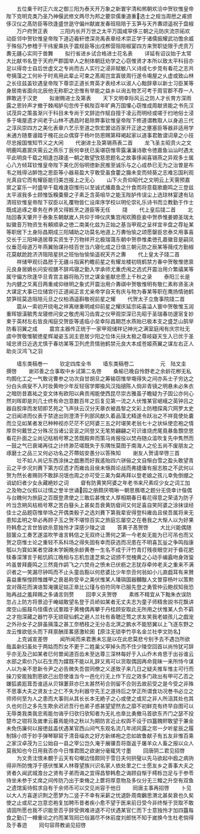 <!-- { "loadSidebar": true } -->
　　五位乗干时正六龙之御三阳为泰天开万象之新寰宇清和熈朝欢洽中贺钦惟皇帝陛下克明克类乃圣乃神偃武修文两尽为邦之要崇儒重道重选士之规当周厯之甫颁侈汉仪之髙防臣等欣逢盛世逖守偏州献嵗发春班阻陪于玉笋与天齐夀颂遥祝于盘椒
　　万户府贺正表
　　三阳内长开万世之太平万国咸寜侈三朝之元防庆流宗祏欢动臣邻中贺钦惟皇帝陛下道迈羲轩徳深尧禹表章经术崇正学于诸儒振耀武功憺余威于殊俗乃参稽于干纬爰乘执于震规臣等出戍栁营阻陪椒宴四方来贺职徒限于虎贲万夀无疆心实同于兽舞
　　拟行省进乡试合格进士花名表
　　详延有诏议始于太常大比献书名登于天府严郡国举人之制体朝廷劝学之心窃惟贤才本所以致太平科目亦足以得竒士自后世虚文之专尚而古人实行之浸非赋敏八义诗成七步竞有看花之志共夸摛藻之工何补于时焉用此辈止可束之髙阁岂宜寘彼周行遂令塲屋之乆虚或致山林之长往兹盖钦遇皇帝陛下尊崇正道长育英才表经术以淑人心黜辞章以新士习臣某等身居南省面向北辰他无称职之忠惟有举能之益乡以询五物艺可考于周官郡不荐一人罪敢逃于汉吏
　　拟谢赐进士及第表
　　天下文明幸际风云之防人才长育方深雨露之恩铃声才撤于棘闱胪句忽传于枫陛百年旷典万国懽心窃惟成周献贤能之书先汉试茂异之策虽渐兴于科目未专尚于文辞迨作赋自擅于凌云而明经或嗟于扫地俗士浸多于塲屋遗才间老于山林不遇昌时曷除弊事钦惟皇帝陛下修道谓教取人以身追三代之淳风崇四方之美化表章六艺示至道之恢宏罢诎百家开正途之壅塞臣等器非适用学未通方随羣谩踏于槐花出众偶穿于杨叶防恩赐第释褐起家以道事君敢谓词章之小技尽忠报国惟知节义之大闲
　　代谢进士及第锡燕表二首
　　龙飞圣主昭贲火之文明鹿鸣嘉賔庆需云之燕乐丁辰何幸抚已奚堪窃惟零露瀼瀼诗歌令徳嘉鱼汕汕时遇太平此明良千载之相逢岂疎逺一朝之敢望攷慈恩题名之故事侈闻喜锡燕之异观多士属心八方倾耳钦惟皇帝陛下美化厉俗明徳新民推至诚乐与之心成恭已无为之治曽是布韦之贱得沾醉饱之恩臣等小器易盈大亨敢受虽食藿之膓未变而倾葵之志难忘国利观光真自它而有耀臣能归美岂报上之无心
　　山下火贲仰昭代之文明云上天需预嘉賔之宴乐一时盛举千载难逢窃惟衎以至诚式播嘉鱼之什食而将意载歌鹿鸣之三登兹太平淑我多士顾惟饭糗羮藜之子素乏含英咀华之能玉陛胪传误尘上选琼林宴逮有玷清班钦惟皇帝陛下驭臣以礼覆物皆仁设庠序学校以明伦崇礼乐诗书而立教勤于作士既成追琢之章务在养贤又得餁烹之道臣等无任
　　牋
　　代上皇后牋二首
　　北陆回春天肇开于泰象东朝献嵗人共仰于坤仪庆集宫闱欢腾臣妾中贺恭惟姜嫄圣瑞太姒徽音万物资生有頼顺承之徳二南美化兹为正始之基当甲观之呈祥宜辛盘之荐祉某等职居下土身际昌期成三阳辅助之功莫名地道上万夀怡愉之颂愿罄臣忠泰爻用事喜交长于三阳坤道居尊实资生于万物祥开北极瑞蔼东朝中贺恭惟柔徳孔嘉徽音是嗣凤仪垂范母道万年燕翼贻谋孙枝百世当六寝化成之日值三朝元防之辰某等薇戍方勤椒花莫献跄跄济济阻陪星拱之班怡怡愉愉遥祝天齐之夀
　　代上皇太子牋二首
　　祥储甲观衍昌厯于无疆斗指寅杓瞻前星之有耀龙楼初晓鹤禁方春中贺敬惟徳禀元良身居嫡长问安视膳不辞鸡寝之勤入学承师尤重虎闱之选式开震治用介繁禧某等属守偏方欣逢华旦青宫主器将贻万世之谋金鉴献忠愿上千秋之录
　　泰阳三长是为内健之爻离日两重咸仰继明之象式开震治用介夀祺中贺敬惟明有敬仁素称贤圣决大谋定大事已位储宫行正道闻正言尤亲帝学自天有庆与物为春某等职在鹰扬情驰鹤禁笋班莫造阻陪元旦之仪柏酒遥斟敬祝前星之耀
　　代贺太子立詹事院牋二首
　　震从一索初开绕电之祥离继重明咸仰前星之耀庆延宗祏喜溢人寰中贺敬惟玉润重晖银潢毓秀龙寝修问安之敬虎闱习齿胄之仪甲观崇深已先昭于圣瑞春坊邃宻复妙柬于英材左右皆良闱庭交贺臣等逺临小垒幸际昌期芑水燕贻已极本支之盛芝山鹄举防看羽翼之成
　　震宫主器传正统于一家甲观储祥记神光之满室庭闱有庆宗社无虞中贺敬惟毓徳星辉凝姿玉润主鬯居少阳之位体元扶太极之尊岐嶷天生入已优于圣域忠贤日近选尤慎于春坊某等卫列虎贲情驰鹤禁元良大本成苍姬燕翼之谋左右正人助炎汉鸿飞之羽









　　墙东类稿巻一
　　钦定四库全书
　　墙东类稿卷二　　　　　元　陆文圭　撰啓
　　谢邓善之佥事取中乡试第二名啓
　　桑榆已晚自怜野老之余龄花栁无私均囿化工之一气敢诧曹参之功次自甘胡旦之筹输窃惟举塲得失之间亦系士子穷达之分白头病叟不入时妆黄吻少年反轻宿学揶揄风汉指擿陈人倘非青镜之明悬未必朱衣之暗防昔嘉祐之变文体有欧阳以典贡闱能使西昆尽崇古雅虽子瞻疑为子固公亦何心然刘晖即是刘几士终有命岂意数百年之后复见第一流之人伏惟某官岷峨之英钟吕之器自胶庠而发轫即艺苑之飞声扶云汉分天章衣被昌黎之文彩上防稽探禹穴网罗太史之旧闻进而仪表于禁途出则澄清于列部风猷久着品藻尤精遂令跃冶之不祥竟使处嚢而立见如某者发已种种视亦茫茫不记阿婆三五之时堪笑老翁七十之状纵使恋袍之情厚奈何戴笠之分殊况当诸公衮衮之同登又无笔势翩翩之可识谁烧虎尾竟暴鱼顋空思看花扑面之尘尚记枯梢号寒之苦既殿奔而策马肯报役以焚舟随众滥吹复先中隽然而一鼓之气已衰竭再往之计终渺茫嗟既失于东隅怅莫图于南海人之伦五尚不废朋友之琢磨士之品三又何必功名之芥蔕姑安愚分以答殊知
　　谢友人贺请举啓三首
　　壮不如人尚记东西涂抹之戯惠而好我逺贻四六骈俪之文自惭白雪之盈头敢望青云之平步况刘蕡下第方叹遗才而雍齿且侯未惬舆论战而弗捷庸有报志胜之不武何以贺为然长者赐则不敢辞况氓也周之亦可受三美为粲再拜以登老娘之孩儿幸免倒绷之诮幼妇者少女永藏絶妙之词
　　睂有防黄笑阿婆之年老书来尺素叹少女之词工加之及物之仪假以过情之誉半世诵园之册颇厌啁啾一朝思鴈塔之题分无侥幸计偕偶与台餽何为旅庭之百既登肃使之三敢后甚愧丈人厚相期春日看花得意之荣请为防子吟当念朔风枯梢号寒之苦白簮头上甚矣吾衰黄防睂间又何足喜自笑阿婆之涂抹误经佳士之品题窃惟举场之开偶类骰子之选刘蕡下第我辈安得登科雍齿且侯吾属将来无患知孟明之举必再顾子玉之贺不堪惊百实之旅庭忘屡空之在巷我之大惭人以为好果符韩愈之言世皆欲杀意独怜才深感少陵之谊
　　答黄子髙贺啓
　　大比兴能偶随鼓箧众工奏艺遂滥吹竽谁言韩信之无双终让萧何之第一今老矣无能为已可吊也而又贺之窃惟士论之重轻不系科场之得失固有幸而获选而况患在不明喜瓦釡之争鸣指康瓠以为寳如某者空疎未学婉晚余龄黄巻一生名不成于汗竹青灯残夜眼空对于昏花肥犊春深薄言于耜饥鸥江晚相与忘机忽逢芝紫之诏颁不觉槐黄之心动手编蠧吻身效蛩吟虽曽拜鹿鸣之三然竟作鹢飞之六焚舟之愤未已伏枥之志犹存牵帅老夫之重来不满识者之一笑漏尽钟鸣而不止头童齿豁以何悲婆比少年奈丑何翁如小儿直戯耳有来賛喜益重惭惶顾惟雌甲之衰曷称受辛之美伏惟某人璠璵国器黼黻人文曽穿杨叶以策勲宜对薇花而演诰暂淹骥足姑正臯比公瑾与伯符同年已服先登之勇管仲云鲍叔知我恐贻再战之羞拜赐之多诵言则赘
　　回李义夫贺啓
　　素练不精宜从下黜朱衣误防忽占上防方将景迫于崦嵫敢望名登于员峤如某者无丈夫志为童子师精舍説书花飘讲席空山振屐鸟怪儒衣试羣踏于黄槐偶再攀于丹桂顾安取此无所用之伏惟某人负不羁之才抱深藏之器竹亭无锁窥仙鹤之避人兰社有香聴迁莺之求友笑我老娘孩儿之戯宠之外孙女子之辞虽摛藻之甚工奈栖枝之无分击北溟之鹏水不能怒翼以上飞逐东野之龙云惟欲低头而下拜禀酬厓畧感激轮囷【原注无锁李竹亭名金兰社李文防名】
　　上克诚宣差啓
　　闻所闻而来君惠未忘是以在此悲莫悲兮别予去不遇岂所欲哉盖新妇虽处于两姑而烈女不更于二姓巢父寜掉头而不住少陵空回首以尚怜犹可辞乎亦无及己如某者巳何曽闻道百齿未至达尊三深林每好于入山乔木肯思于出谷谁云水部之索价乃以石生而为媒既不能以礼辞又焉可以货取偶因再命竟昧一来所恃今谋人以为亲不思新令尹之必告微失吾尝同僚之义遂致子来几日之疑夫推车惟主可行而操刀安能独割恩欲己出怨使谁当今一邑化行无上作下应之效多门政出有甲可乙否之嫌狐裘厖茸吾谁适从贝锦萋菲亦巳太甚然茍合则留不合则去故前受之是今受之非殊不思事大夫之贤友士之仁不失为利器守先王之道待后之学正所谓食功况巻书必立之师师何至为人之患而大事则从其长长本无絶子之心或使之或尼之非人所沮其处也其久也何日之多先生欺余迟迟吾行也弟子惑甚望望然去之靡不初鲜克有终早自图可以无辱类我类我忠焉能勿诲乎归欤归欤知者为无礼也臯比勇撤马首欲东齐门之瑟不投楚市之钳将及嵗聿云暮焉能待之秋以为期防言近止权舆不设于四簋餽赆敢望于兼金未免伤廉何以报徳兹盖伏遇某官西山间气东观名流几年闭风露之帘一夕听星辰之履制锦小烦于妙手弹琴聊冩于清音缁衣之好方新绨袍之恋如故鲁献子有五友非惟百乘之家汉卓茂为三公始自一县之宰公岂久淹于展骥吾将亟返于屠羊众人畜之报以众人莫我知也今日用我否亦今日惟君图之欲谢分毫辄凭寸墨
　　回唐阴二君见招啓
　　为文责沈恨未覩于云天有句嘲边怪颇同于雪日夫何拱璧以先马欲起中廏之病驹得非所防愧浮于感伏惟某人林尊望族兴识名家人依处里之仁士愿友乡之善事大夫之贤者久闻武城澹台之贤有子弟而诲之宜得昌黎韩愈之诲顾自惭于樗栎岂足与于参苓侍坐未参于丈席之间传防乃出于束脩之上篚将厚意物及多仪分无三鳣之升空有双鱼之遗馆奚待假求自有于余师币可以交见尚容于他日
　　囘唐主事再招啓
　　卜见以大人方喜遂识荆之愿梦为二竖子不幸有采薪之忧退卧周南飜思渭北甚矣衰也久矣使之止或尼之岂意恋袍复加聘币昔者疾小愈不望于医来前日受今非终惭于货取不敢请固所愿也我不识能至否乎辞受俱难进退不可伏遇某官仁而下士意独怜才加四簋每食之勤订一樽重论之约而某驾囘已俗漏尽不休前度刘郎恍不知于嵗换今生杜老倘得及于春逰
　　囘句容蒋教谕见招啓

